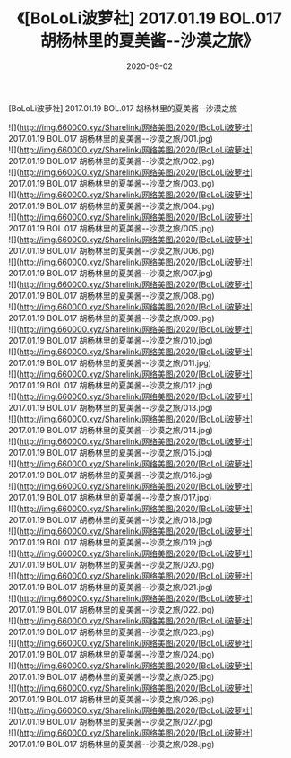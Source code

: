 ﻿---
layout: post
title:  《[BoLoLi波萝社] 2017.01.19 BOL.017 胡杨林里的夏美酱--沙漠之旅》
date:   2020-09-02
img: http://img.660000.xyz/Sharelink/网络美图/2020/[BoLoLi波萝社] 2017.01.19 BOL.017 胡杨林里的夏美酱--沙漠之旅/000.jpg
categories: [美女, 清纯, 唯美]
---

[BoLoLi波萝社] 2017.01.19 BOL.017 胡杨林里的夏美酱--沙漠之旅

  ![](http://img.660000.xyz/Sharelink/网络美图/2020/[BoLoLi波萝社] 2017.01.19 BOL.017 胡杨林里的夏美酱--沙漠之旅/001.jpg) <br> ![](http://img.660000.xyz/Sharelink/网络美图/2020/[BoLoLi波萝社] 2017.01.19 BOL.017 胡杨林里的夏美酱--沙漠之旅/002.jpg) <br> ![](http://img.660000.xyz/Sharelink/网络美图/2020/[BoLoLi波萝社] 2017.01.19 BOL.017 胡杨林里的夏美酱--沙漠之旅/003.jpg) <br> ![](http://img.660000.xyz/Sharelink/网络美图/2020/[BoLoLi波萝社] 2017.01.19 BOL.017 胡杨林里的夏美酱--沙漠之旅/004.jpg) <br> ![](http://img.660000.xyz/Sharelink/网络美图/2020/[BoLoLi波萝社] 2017.01.19 BOL.017 胡杨林里的夏美酱--沙漠之旅/005.jpg) <br> ![](http://img.660000.xyz/Sharelink/网络美图/2020/[BoLoLi波萝社] 2017.01.19 BOL.017 胡杨林里的夏美酱--沙漠之旅/006.jpg) <br> ![](http://img.660000.xyz/Sharelink/网络美图/2020/[BoLoLi波萝社] 2017.01.19 BOL.017 胡杨林里的夏美酱--沙漠之旅/007.jpg) <br> ![](http://img.660000.xyz/Sharelink/网络美图/2020/[BoLoLi波萝社] 2017.01.19 BOL.017 胡杨林里的夏美酱--沙漠之旅/008.jpg) <br> ![](http://img.660000.xyz/Sharelink/网络美图/2020/[BoLoLi波萝社] 2017.01.19 BOL.017 胡杨林里的夏美酱--沙漠之旅/009.jpg) <br> ![](http://img.660000.xyz/Sharelink/网络美图/2020/[BoLoLi波萝社] 2017.01.19 BOL.017 胡杨林里的夏美酱--沙漠之旅/010.jpg) <br> ![](http://img.660000.xyz/Sharelink/网络美图/2020/[BoLoLi波萝社] 2017.01.19 BOL.017 胡杨林里的夏美酱--沙漠之旅/011.jpg) <br> ![](http://img.660000.xyz/Sharelink/网络美图/2020/[BoLoLi波萝社] 2017.01.19 BOL.017 胡杨林里的夏美酱--沙漠之旅/012.jpg) <br> ![](http://img.660000.xyz/Sharelink/网络美图/2020/[BoLoLi波萝社] 2017.01.19 BOL.017 胡杨林里的夏美酱--沙漠之旅/013.jpg) <br> ![](http://img.660000.xyz/Sharelink/网络美图/2020/[BoLoLi波萝社] 2017.01.19 BOL.017 胡杨林里的夏美酱--沙漠之旅/014.jpg) <br> ![](http://img.660000.xyz/Sharelink/网络美图/2020/[BoLoLi波萝社] 2017.01.19 BOL.017 胡杨林里的夏美酱--沙漠之旅/015.jpg) <br> ![](http://img.660000.xyz/Sharelink/网络美图/2020/[BoLoLi波萝社] 2017.01.19 BOL.017 胡杨林里的夏美酱--沙漠之旅/016.jpg) <br> ![](http://img.660000.xyz/Sharelink/网络美图/2020/[BoLoLi波萝社] 2017.01.19 BOL.017 胡杨林里的夏美酱--沙漠之旅/017.jpg) <br> ![](http://img.660000.xyz/Sharelink/网络美图/2020/[BoLoLi波萝社] 2017.01.19 BOL.017 胡杨林里的夏美酱--沙漠之旅/018.jpg) <br> ![](http://img.660000.xyz/Sharelink/网络美图/2020/[BoLoLi波萝社] 2017.01.19 BOL.017 胡杨林里的夏美酱--沙漠之旅/019.jpg) <br> ![](http://img.660000.xyz/Sharelink/网络美图/2020/[BoLoLi波萝社] 2017.01.19 BOL.017 胡杨林里的夏美酱--沙漠之旅/020.jpg) <br> ![](http://img.660000.xyz/Sharelink/网络美图/2020/[BoLoLi波萝社] 2017.01.19 BOL.017 胡杨林里的夏美酱--沙漠之旅/021.jpg) <br> ![](http://img.660000.xyz/Sharelink/网络美图/2020/[BoLoLi波萝社] 2017.01.19 BOL.017 胡杨林里的夏美酱--沙漠之旅/022.jpg) <br> ![](http://img.660000.xyz/Sharelink/网络美图/2020/[BoLoLi波萝社] 2017.01.19 BOL.017 胡杨林里的夏美酱--沙漠之旅/023.jpg) <br> ![](http://img.660000.xyz/Sharelink/网络美图/2020/[BoLoLi波萝社] 2017.01.19 BOL.017 胡杨林里的夏美酱--沙漠之旅/024.jpg) <br> ![](http://img.660000.xyz/Sharelink/网络美图/2020/[BoLoLi波萝社] 2017.01.19 BOL.017 胡杨林里的夏美酱--沙漠之旅/025.jpg) <br> ![](http://img.660000.xyz/Sharelink/网络美图/2020/[BoLoLi波萝社] 2017.01.19 BOL.017 胡杨林里的夏美酱--沙漠之旅/026.jpg) <br> ![](http://img.660000.xyz/Sharelink/网络美图/2020/[BoLoLi波萝社] 2017.01.19 BOL.017 胡杨林里的夏美酱--沙漠之旅/027.jpg) <br> ![](http://img.660000.xyz/Sharelink/网络美图/2020/[BoLoLi波萝社] 2017.01.19 BOL.017 胡杨林里的夏美酱--沙漠之旅/028.jpg) <br>